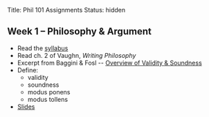 Title: Phil 101 Assignments
Status: hidden

## Week 1 – Philosophy & Argument ##

- Read the [syllabus](|filename|/pdfs/phil101/IntroSyllabus.pdf)
- Read ch. 2 of Vaughn, *Writing Philosophy*
- Excerpt from Baggini & Fosl -- [Overview of Validity & Soundness](|filename|/pdfs/phil101/LogicOverview.pdf)
- Define: 
    + validity
    + soundness
    + modus ponens
    + modus tollens
- [Slides](|filename|/pdfs/phil101/1Intro.pdf)
